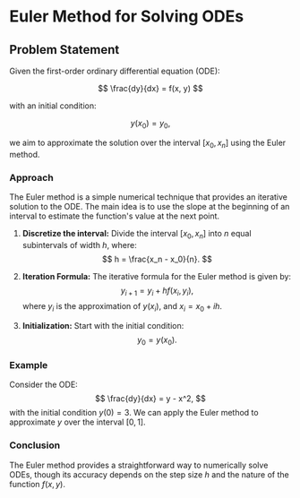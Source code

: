 # Euler Method for Solving ODEs

## Problem Statement

Given the first-order ordinary differential equation (ODE):

$$
\frac{dy}{dx} = f(x, y)
$$

with an initial condition:

$$
y(x_0) = y_0,
$$

we aim to approximate the solution over the interval $[x_0, x_n]$ using the Euler method.

### Approach

The Euler method is a simple numerical technique that provides an iterative solution to the ODE. The main idea is to use the slope at the beginning of an interval to estimate the function's value at the next point.

1. **Discretize the interval:** Divide the interval $[x_0, x_n]$ into $n$ equal subintervals of width $h$, where:
   $$ 
   h = \frac{x_n - x_0}{n}.
   $$

2. **Iteration Formula:** The iterative formula for the Euler method is given by:
   $$
   y_{i+1} = y_i + h f(x_i, y_i),
   $$
   where $y_i$ is the approximation of $y(x_i)$, and $x_i = x_0 + ih$.

3. **Initialization:** Start with the initial condition:
   $$
   y_0 = y(x_0).
   $$

### Example

Consider the ODE:
$$
\frac{dy}{dx} = y - x^2,
$$
with the initial condition $y(0) = 3$. We can apply the Euler method to approximate $y$ over the interval $[0, 1]$.

### Conclusion

The Euler method provides a straightforward way to numerically solve ODEs, though its accuracy depends on the step size $h$ and the nature of the function $f(x, y)$.

